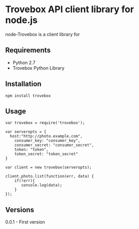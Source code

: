 # Trovebox API client library for node.js

node-Trovebox is a client library for 

## Requirements
* Python 2.7
* Trovebox Python Library 

## Installation

    npm install trovebox 

## Usage

    var trovebox = require('trovebox');

    var serveropts = {
      host:"http://photo.example.com",
        consumer_key: "consumer_key",
        consumer_secret: "consumer_secret",
        token: "token",
        token_secret: "token_secret"
    }

    var client = new trovebox(serveropts);

    client.photo.list(function(err, data) {
        if(!err){
           console.log(data);
        }
    });
## Versions

0.0.1 - First version
